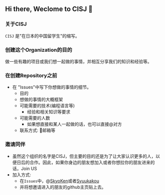 ## Hi there, Weclome to CISJ 👋

<!--

**Here are some ideas to get you started:**

🙋‍♀️ A short introduction - what is your organization all about?
🌈 Contribution guidelines - how can the community get involved?
👩‍💻 Useful resources - where can the community find your docs? Is there anything else the community should know?
🍿 Fun facts - what does your team eat for breakfast?
🧙 Remember, you can do mighty things with the power of [Markdown](https://docs.github.com/github/writing-on-github/getting-started-with-writing-and-formatting-on-github/basic-writing-and-formatting-syntax)
-->
### 关于CISJ
`CISJ` 是"在日本的中国留学生"的缩写。

### 创建这个Organization的目的
做一些有趣的项目或我们想一起做的事情，并相互分享我们的知识和经验等。

### 在创建Repository之前
- 在 "Issues"中写下你想做的事情的细节。
   - 目的
   - 想做的事情的大概框架
   - 可能需要的技术(编程语言等)
     - 经验和相关知识等要求
   - 可能需要的人数
     - 如果想直接和某人一起做的话，也可以直接@对方
   - 联系方式: :e-mail:邮箱等

### 邀请同伴
- 虽然这个组织的名字是CISJ，但主要的目的还是为了让大家认识更多的人，以便日后的合作。因此，如果你身边的朋友想加入或者你想拉你的朋友进来的话，Join US
- 加入方式:
  - 在`Issues`中，@[SkyoKen](https://github.com/SkyoKen)或者[Syuukakou](https://github.com/Syuukakou)
  - 并将想邀请进入的朋友的github主页贴上去。

